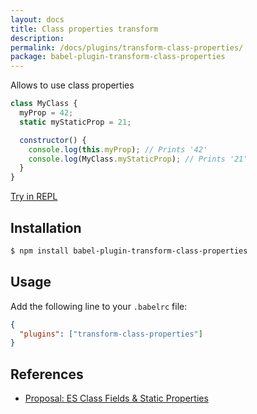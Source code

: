 ```yaml
---
layout: docs
title: Class properties transform
description:
permalink: /docs/plugins/transform-class-properties/
package: babel-plugin-transform-class-properties
---
```


Allows to use class properties

```js
class MyClass {
  myProp = 42;
  static myStaticProp = 21;

  constructor() {
    console.log(this.myProp); // Prints '42'
    console.log(MyClass.myStaticProp); // Prints '21'
  }
}
```
[Try in REPL](/repl/#?evaluate=true&presets=es2015%2Cstage-0&code=class%20MyClass%20%7B%0A%20%20myProp%20%3D%2042%3B%0A%20%20static%20myStaticProp%20%3D%2021%3B%0A%0A%20%20constructor()%20%7B%0A%20%20%20%20console.log(this.myProp)%3B%20%2F%2F%20Prints%20'42'%0A%20%20%20%20console.log(MyClass.myStaticProp)%3B%20%2F%2F%20Prints%20'21'%0A%20%20%7D%0A%7D%0A%0Anew%20MyClass()%3B)

## Installation

```sh
$ npm install babel-plugin-transform-class-properties
```

## Usage

Add the following line to your `.babelrc` file:

```json
{
  "plugins": ["transform-class-properties"]
}
```

## References

* [Proposal: ES Class Fields & Static Properties](https://github.com/jeffmo/es-class-static-properties-and-fields)
